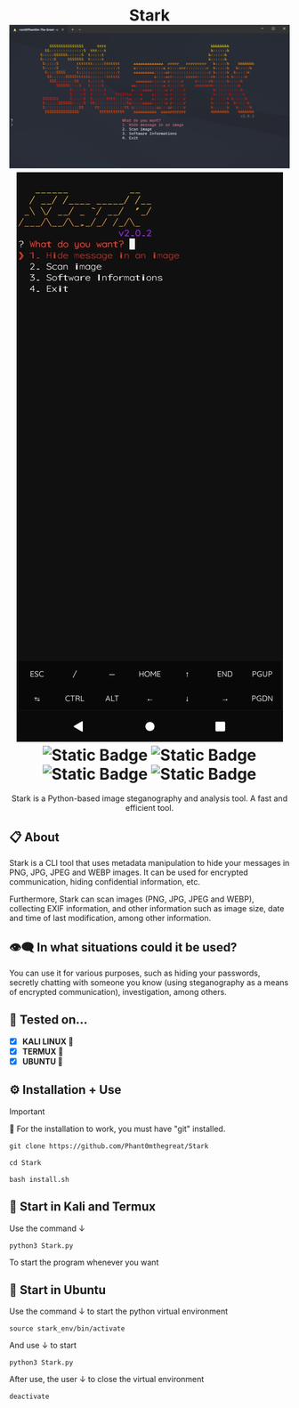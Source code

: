 <h1 align="center">
    <a>Stark</a>
    <img src="Starkp.png">
    <img src="starkm.jpg">
    <img alt="Static Badge" src="https://img.shields.io/badge/Version-2.0.2-green">
    <img alt="Static Badge" src="https://img.shields.io/badge/CLI-Tool-blue">
    <img alt="Static Badge" src="https://img.shields.io/badge/Forensic-Tool-orange">
    <img alt="Static Badge" src="https://img.shields.io/badge/Encryption-Tool-yellow">

</h1>
<p align="center">Stark is a Python-based image steganography and analysis tool. A fast and efficient tool.</p>

## 📋 About
Stark is a CLI tool that uses metadata manipulation to hide your messages in PNG, JPG, JPEG and WEBP images. It can be used for encrypted communication, hiding confidential information, etc.

Furthermore, Stark can scan images (PNG, JPG, JPEG and WEBP), collecting EXIF ​​information, and other information such as image size, date and time of last modification, among other information.

## 👁‍🗨 In what situations could it be used?
You can use it for various purposes, such as hiding your passwords, secretly chatting with someone you know (using steganography as a means of encrypted communication), investigation, among others.
## 🧬 Tested on...
 - [x] **KALI LINUX 🐲**
 - [x] **TERMUX 📲**
 - [x] **UBUNTU 📀** 

## ⚙️ Installation + Use
> [!IMPORTANT]
> 📩
> For the installation to work, you must have "git" installed.
```
git clone https://github.com/Phant0mthegreat/Stark
```
```
cd Stark
```
```
bash install.sh
```
## 💉 Start in Kali and Termux
Use the command ↓
```
python3 Stark.py
```
To start the program whenever you want

## 💉 Start in Ubuntu
Use the command ↓ to start the python virtual environment
```
source stark_env/bin/activate
```
And use ↓ to start
```
python3 Stark.py
```
After use, the user ↓ to close the virtual environment
```
deactivate
```
